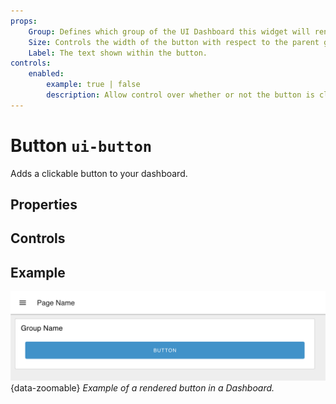 ```yaml
---
props:
    Group: Defines which group of the UI Dashboard this widget will render in.
    Size: Controls the width of the button with respect to the parent group. Maximum value is the width of the group.
    Label: The text shown within the button.
controls:
    enabled:
        example: true | false
        description: Allow control over whether or not the button is clickable.
---
```


<script setup>
</script>

# Button `ui-button`

Adds a clickable button to your dashboard.

## Properties

<PropsTable/>

## Controls

<ControlsTable/>

## Example

![Example of a Button](../../assets/images/node-examples/ui-button.png "Example of a Button"){data-zoomable}
*Example of a rendered button in a Dashboard.*

